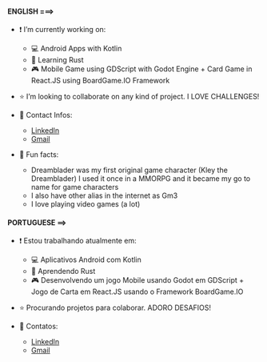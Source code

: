 #### ENGLISH ===>

- :exclamation: I’m currently working on:
  - :computer: Android Apps with Kotlin
  - :thought_balloon: Learning Rust  
  - :video_game: Mobile Game using GDScript with Godot Engine + Card Game in React.JS using BoardGame.IO Framework
  
  
- :star: I’m looking to collaborate on any kind of project. I LOVE CHALLENGES!

- :e-mail: Contact Infos:
  - [LinkedIn](https://www.linkedin.com/in/carlos-gabriel-luz-monnazzi-340201156)
  - [Gmail](mailto:carlosgabrielmaster@gmail.com)

- :gem: Fun facts: 
  - Dreamblader was my first original game character (Kley the Dreamblader) I used it once in a MMORPG and it became my go to name for game characters
  - I also have other alias in the internet as Gm3
  - I love playing video games (a lot)

#### PORTUGUESE ==>

- :exclamation: Estou trabalhando atualmente em:
  - :computer: Aplicativos Android com Kotlin
  - :thought_balloon: Aprendendo Rust  
  - :video_game: Desenvolvendo um jogo Mobile usando Godot em GDScript + Jogo de Carta em React.JS usando o Framework BoardGame.IO 
  
  
- :star: Procurando projetos para colaborar. ADORO DESAFIOS!

- :e-mail: Contatos:
  - [LinkedIn](https://www.linkedin.com/in/carlos-gabriel-luz-monnazzi-340201156)
  - [Gmail](mailto:carlosgabrielmaster@gmail.com)
